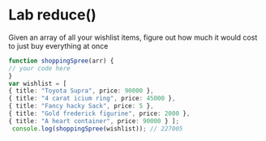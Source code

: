 # Lab reduce()
Given an array of all your wishlist items, figure out how much it would cost to just buy everything at once
```ts
function shoppingSpree(arr) {
// your code here
}
var wishlist = [ 
{ title: "Toyota Supra", price: 90000 }, 
{ title: "4 carat icium ring", price: 45000 }, 
{ title: "Fancy hacky Sack", price: 5 }, 
{ title: "Gold frederick figurine", price: 2000 }, 
{ title: "A heart container", price: 90000 } ];
 console.log(shoppingSpree(wishlist)); // 227005
```
